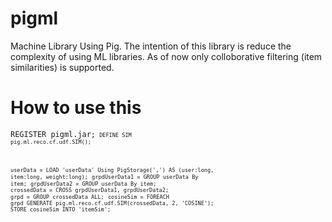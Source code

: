 pigml
=====

Machine Library Using Pig. The intention of this library is reduce the complexity of using
ML libraries. As of now only colloborative filtering (item similarities) is supported.

How to use this
===============

<code>REGISTER pigml.jar;<code>
<code>DEFINE SIM pig.ml.reco.cf.udf.SIM();</code>

<code>userData = LOAD 'userData' Using PigStorage(',') AS (user:long, item:long, weight:long);</code>
<code>grpdUserData1 = GROUP userData By item;</code>
<code>grpdUserData2 = GROUP userData By item;</code>
<code>crossedData = CROSS grpdUserData1, grpdUserData2;</code>
<code>grpd = GROUP crossedData ALL;</code>
<code>cosineSim = FOREACH grpd GENERATE pig.ml.reco.cf.udf.SIM(crossedData, 2, 'COSINE');</code>
<code>STORE cosineSim INTO 'itemSim';</code>